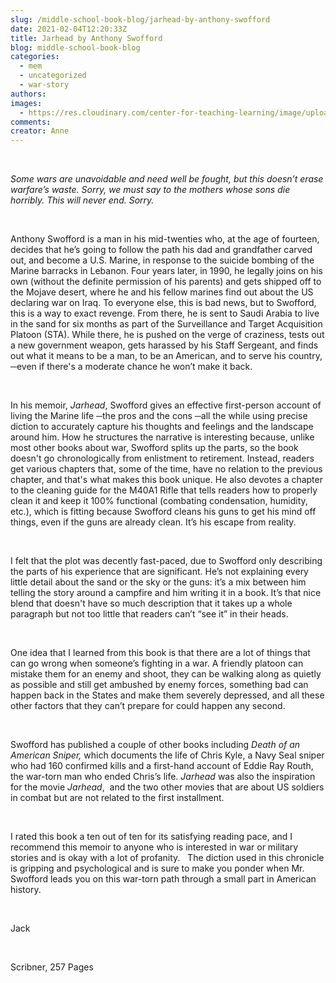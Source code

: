 ```yaml
---
slug: /middle-school-book-blog/jarhead-by-anthony-swofford
date: 2021-02-04T12:20:33Z
title: Jarhead by Anthony Swofford
blog: middle-school-book-blog
categories:
  - mem
  - uncategorized
  - war-story
authors:
images:
  - https://res.cloudinary.com/center-for-teaching-learning/image/upload/v1637542540/Jarhead-Jack-1.jpg.jpg
comments:
creator: Anne
---
```


<div class="wp-block-image"><figure class="alignleft size-large is-resized"/></div>
<!-- /wp:image --><br /><!-- wp:paragraph -->
<p><em>Some wars are unavoidable and need well be fought, but this doesn’t erase warfare’s waste. Sorry, we must say to the mothers whose sons die horribly. This will never end. Sorry.</em></p>
<!-- /wp:paragraph --><br /><!-- wp:paragraph -->
<p>Anthony Swofford is a man in his mid-twenties who, at the age of fourteen, decides that he’s going to follow the path his dad and grandfather carved out, and become a U.S. Marine, in response to the suicide bombing of the Marine barracks in Lebanon. Four years later, in 1990, he legally joins on his own (without the definite permission of his parents) and gets shipped off to the Mojave desert, where he and his fellow marines find out about the US declaring war on Iraq. To everyone else, this is bad news, but to Swofford, this is a way to exact revenge. From there, he is sent to Saudi Arabia to live in the sand for six months as part of the Surveillance and Target Acquisition Platoon (STA). While there, he is pushed on the verge of craziness, tests out a new government weapon, gets harassed by his Staff Sergeant, and finds out what it means to be a man, to be an American, and to serve his country, ─even if there's a moderate chance he won’t make it back. </p>
<!-- /wp:paragraph --><br /><!-- wp:paragraph -->
<p>In his memoir, <em>Jarhead</em>, Swofford gives an effective first-person account of living the Marine life ─the pros and the cons ─all the while using precise diction to accurately capture his thoughts and feelings and the landscape around him. How he structures the narrative is interesting because, unlike most other books about war, Swofford splits up the parts, so the book doesn't go chronologically from enlistment to retirement. Instead, readers get various chapters that, some of the time, have no relation to the previous chapter, and that's what makes this book unique. He also devotes a chapter to the cleaning guide for the M40A1 Rifle that tells readers how to properly clean it and keep it 100% functional (combating condensation, humidity, etc.), which is fitting because Swofford cleans his guns to get his mind off things, even if the guns are already clean. It’s his escape from reality. </p>
<!-- /wp:paragraph --><br /><!-- wp:paragraph -->
<p>I felt that the plot was decently fast-paced, due to Swofford only describing the parts of his experience that are significant. He’s not explaining every little detail about the sand or the sky or the guns: it’s a mix between him telling the story around a campfire and him writing it in a book. It’s that nice blend that doesn't have so much description that it takes up a whole paragraph but not too little that readers can’t “see it” in their heads.</p>
<!-- /wp:paragraph --><br /><!-- wp:paragraph -->
<p>One idea that I learned from this book is that there are a lot of things that can go wrong when someone’s fighting in a war. A friendly platoon can mistake them for an enemy and shoot, they can be walking along as quietly as possible and still get ambushed by enemy forces, something bad can happen back in the States and make them severely depressed, and all these other factors that they can’t prepare for could happen any second.</p>
<!-- /wp:paragraph --><br /><!-- wp:paragraph -->
<p>Swofford has published a couple of other books including <em>Death of an American Sniper,</em> which documents the life of Chris Kyle, a Navy Seal sniper who had 160 confirmed kills and a first-hand account of Eddie Ray Routh, the war-torn man who ended Chris’s life. <em>Jarhead</em> was also the inspiration for the movie<em> Jarhead</em>,  and the two other movies that are about US soldiers in combat but are not related to the first installment.</p>
<!-- /wp:paragraph --><br /><!-- wp:paragraph -->
<p>I rated this book a ten out of ten for its satisfying reading pace, and I recommend this memoir to anyone who is interested in war or military stories and is okay with a lot of profanity.   The diction used in this chronicle is gripping and psychological and is sure to make you ponder when Mr. Swofford leads you on this war-torn path through a small part in American history.</p>
<!-- /wp:paragraph --><br /><!-- wp:paragraph -->
<p>Jack</p>
<!-- /wp:paragraph --><br /><!-- wp:paragraph -->
<p>Scribner, 257 Pages</p>
<!-- /wp:paragraph -->

